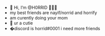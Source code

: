 - 👋 Hi, I’m @H0RRID 🦹🏽‍♂️
- my best friends are nayif/norrid and horrify
- am curently doing your mom 
- 💞️ ur a cutie 
- �discord is horrid#0001 i need more friends 

<!---
H0RRID/H0RRID is a ✨ special ✨ repository because its `README.md` (this file) appears on your GitHub profile.
You can click the Preview link to take a look at your changes.
--->
